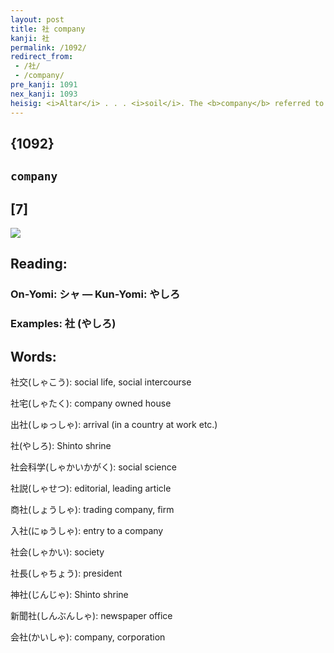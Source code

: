 ```yaml
---
layout: post
title: 社 company
kanji: 社
permalink: /1092/
redirect_from:
 - /社/
 - /company/
pre_kanji: 1091
nex_kanji: 1093
heisig: <i>Altar</i> . . . <i>soil</i>. The <b>company</b> referred to here is that of the modern business world.
---
```


## {1092}

## `company`

## [7]

<div class="stroke"><img src="E7A4BE.png" /></div>

## Reading:

### On-Yomi: シャ &mdash; Kun-Yomi: やしろ

### Examples: 社 (やしろ)

## Words:

社交(しゃこう): social life, social intercourse

社宅(しゃたく): company owned house

出社(しゅっしゃ): arrival (in a country at work etc.)

社(やしろ): Shinto shrine

社会科学(しゃかいかがく): social science

社説(しゃせつ): editorial, leading article

商社(しょうしゃ): trading company, firm

入社(にゅうしゃ): entry to a company

社会(しゃかい): society

社長(しゃちょう): president

神社(じんじゃ): Shinto shrine

新聞社(しんぶんしゃ): newspaper office

会社(かいしゃ): company, corporation
